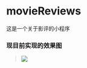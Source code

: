 # movieReviews
这是一个关于影评的小程序
### 现目前实现的效果图

> ![](http://yanxuan.nosdn.127.net/ce3490d116d42db02b774bcd77d8536a.gif)
